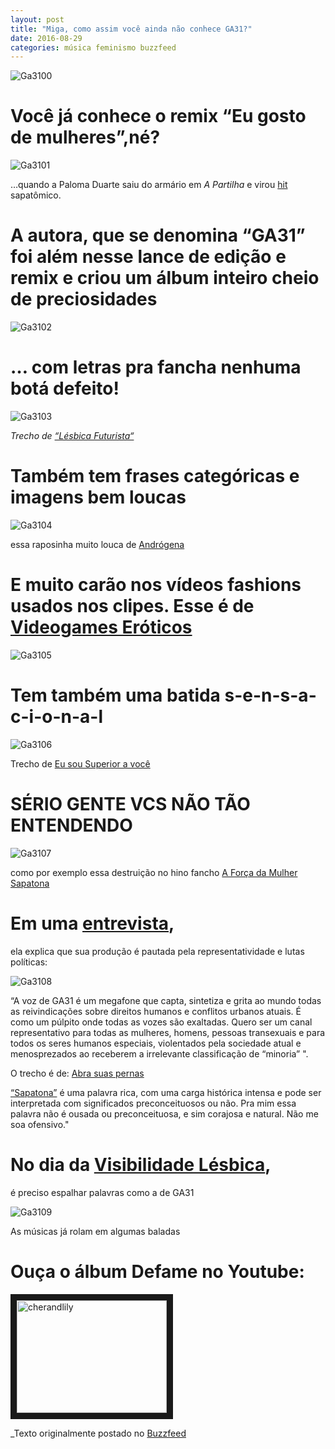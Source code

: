```yaml
---
layout: post
title: "Miga, como assim você ainda não conhece GA31?"
date: 2016-08-29
categories: música feminismo buzzfeed
---
```


![Ga3100](https://raw.githubusercontent.com/monicabulgari/monicabulgari.github.io/master/images/ga31_00.jpg)

# Você já conhece o remix “Eu gosto de mulheres”,né?

![Ga3101](https://raw.githubusercontent.com/monicabulgari/monicabulgari.github.io/master/images/ga31_01.gif)

…quando a Paloma Duarte saiu do armário em _A Partilha_ e virou [hit](https://www.youtube.com/watch?v=WGT2Ky9rZN4) sapatômico.

# A autora, que se denomina “GA31” foi além nesse lance de edição e remix e criou um álbum inteiro cheio de preciosidades

![Ga3102](https://raw.githubusercontent.com/monicabulgari/monicabulgari.github.io/master/images/ga31_02.gif)

# … com letras pra fancha nenhuma botá defeito!

![Ga3103](https://raw.githubusercontent.com/monicabulgari/monicabulgari.github.io/master/images/ga31_03.gif)

_Trecho de [“Lésbica Futurista“](https://www.youtube.com/watch?v=-Wns7LMUa5I)_

# Também tem frases categóricas e imagens bem loucas

![Ga3104](https://raw.githubusercontent.com/monicabulgari/monicabulgari.github.io/master/images/ga31_04.gif)

essa raposinha muito louca de [Andrógena](https://www.youtube.com/watch?v=dG2r4iS8EwU)

# E muito carão nos vídeos fashions usados nos clipes. Esse é de [Videogames Eróticos](https://www.youtube.com/watch?v=g-XPuSPoGHc&index=1&list=PLspNnOkdZb9KMB4bUdxglYdbSUq8m7u22)

![Ga3105](https://raw.githubusercontent.com/monicabulgari/monicabulgari.github.io/master/images/ga31_05.gif)

# Tem também uma batida s-e-n-s-a-c-i-o-n-a-l

![Ga3106](https://raw.githubusercontent.com/monicabulgari/monicabulgari.github.io/master/images/ga31_06.gif)

Trecho de [Eu sou Superior a você](https://www.youtube.com/watch?v=h--sE18mm5k)

# SÉRIO GENTE VCS NÃO TÃO ENTENDENDO

![Ga3107](https://raw.githubusercontent.com/monicabulgari/monicabulgari.github.io/master/images/ga31_07.gif)

como por exemplo essa destruição no hino fancho [A Força da Mulher Sapatona](https://www.youtube.com/watch?v=PdDUBsodMN4)

# Em uma [entrevista](https://soubetina.com.br/entrevista-com-ga31-a-forca-da-mulher-sapatona/), 
ela explica que sua produção é pautada pela representatividade e lutas políticas:

![Ga3108](https://raw.githubusercontent.com/monicabulgari/monicabulgari.github.io/master/images/ga31_08.gif)

“A voz de GA31 é um megafone que capta, sintetiza e grita ao mundo todas as reivindicações sobre direitos humanos e 
conflitos urbanos atuais. É como um púlpito onde todas as vozes são exaltadas. Quero ser um canal representativo para 
todas as mulheres, homens, pessoas transexuais e para todos os seres humanos especiais, violentados pela sociedade atual e
menosprezados ao receberem a irrelevante classificação de “minoria” ". 

O trecho é de: [Abra suas pernas](https://www.youtube.com/watch?v=ACfLIFTN_7c)

[“Sapatona”](https://soubetina.com.br/entrevista-com-ga31-a-forca-da-mulher-sapatona/) é uma palavra rica, com uma 
carga histórica intensa e pode ser interpretada com significados preconceituosos ou não. 
Pra mim essa palavra não é ousada ou preconceituosa, e sim corajosa e natural. Não me soa ofensivo."

# No dia da [Visibilidade Lésbica](https://pt.wikipedia.org/wiki/Dia_Nacional_da_Visibilidade_L%C3%A9sbica), 
é preciso espalhar palavras como a de GA31

![Ga3109](https://raw.githubusercontent.com/monicabulgari/monicabulgari.github.io/master/images/ga31_09.gif)

As músicas já rolam em algumas baladas

# Ouça o álbum Defame no Youtube:
<a href="http://www.youtube.com/watch?feature=player_embedded&v=g-XPuSPoGHc
" target="_blank"><img src="http://img.youtube.com/vi/g-XPuSPoGHc/0.jpg" 
alt="cherandlily" width="240" height="180" border="10" /></a>

_Texto originalmente postado no [Buzzfeed](https://www.buzzfeed.com/monicabulgari/miga-como-assim-voca-ainda-nao-conhece-ga31-1x9wm)
